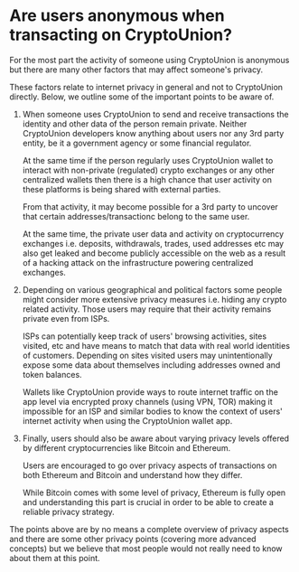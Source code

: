 # Are users anonymous when transacting on CryptoUnion?

For the most part the activity of someone using CryptoUnion is anonymous but there are many other factors that may affect someone's privacy.

These factors relate to internet privacy in general and not to CryptoUnion directly. Below, we outline some of the important points to be aware of.

1. When someone uses CryptoUnion to send and receive transactions the identity and other data of the person remain private. Neither CryptoUnion developers know anything about users nor any 3rd party entity, be it a government agency or some financial regulator.

   At the same time if the person regularly uses CryptoUnion wallet to interact with non-private (regulated) crypto exchanges or any other centralized wallets then there is a high chance that user activity on these platforms is being shared with external parties.

   From that activity, it may become possible for a 3rd party to uncover that certain addresses/transactionс belong to the same user.

   At the same time, the private user data and activity on cryptocurrency exchanges i.e. deposits, withdrawals, trades, used addresses etc may also get leaked and become publicly accessible on the web as a result of a hacking attack on the infrastructure powering centralized exchanges.


2. Depending on various geographical and political factors some people might consider more extensive privacy measures i.e. hiding any crypto related activity. Those users may require that their activity remains private even from ISPs.

   ISPs can potentially keep track of users' browsing activities, sites visited, etc and have means to match that data with real world identities of customers. Depending on sites visited users may unintentionally expose some data about themselves including addresses owned and token balances.

   Wallets like CryptoUnion provide ways to route internet traffic on the app level via encrypted proxy channels (using VPN, TOR) making it impossible for an ISP and similar bodies to know the context of users' internet activity when using the CryptoUnion wallet app.


3. Finally, users should also be aware about varying privacy levels offered by different cryptocurrencies like Bitcoin and Ethereum.

   Users are encouraged to go over privacy aspects of transactions on both Ethereum and Bitcoin and understand how they differ.
 
   While Bitcoin comes with some level of privacy, Ethereum is fully open and understanding this part is crucial in order to be able to create a reliable privacy strategy.


The points above are by no means a complete overview of privacy aspects and there are some other privacy points (covering more advanced concepts) but we believe that most people would not really need to know about them at this point.

